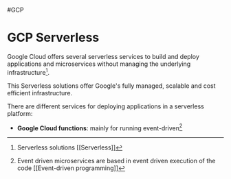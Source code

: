 #GCP 

# GCP Serverless

Google Cloud offers several serverless services to build and deploy applications and microservices without managing the underlying infrastructure[^1]. 

This Serverless solutions offer Google's fully managed, scalable and cost efficient infrastructure. 

There are different services for deploying applications in a serverless platform: 

* **Google Cloud functions**: mainly for running event-driven[^2] 

[^1]: Serverless solutions [[Serverless]]
[^2]: Event driven microservices are based in event driven execution of the code [[Event-driven programming]]